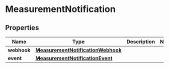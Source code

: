 

# MeasurementNotification


## Properties

| Name | Type | Description | Notes |
|------------ | ------------- | ------------- | -------------|
|**webhook** | [**MeasurementNotificationWebhook**](MeasurementNotificationWebhook.md) |  |  |
|**event** | [**MeasurementNotificationEvent**](MeasurementNotificationEvent.md) |  |  |



